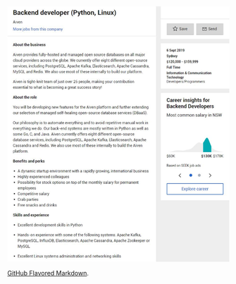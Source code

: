 
![Ideal Job](https://github.com/Bburke2/MyProfile/blob/master/Backend%20Developer%20Linux.JPG)


[GitHub Flavored Markdown](https://guides.github.com/features/mastering-markdown/).
